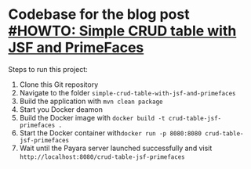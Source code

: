 # Codebase for the blog post [#HOWTO: Simple CRUD table with JSF and PrimeFaces]()

Steps to run this project:

1. Clone this Git repository
2. Navigate to the folder `simple-crud-table-with-jsf-and-primefaces`
3. Build the application with `mvn clean package`
4. Start you Docker deamon
5. Build the Docker image with `docker build -t crud-table-jsf-primefaces .`
6. Start the Docker container with`docker run -p 8080:8080 crud-table-jsf-primefaces`
7. Wait until the Payara server launched successfully and visit `http://localhost:8080/crud-table-jsf-primefaces`
